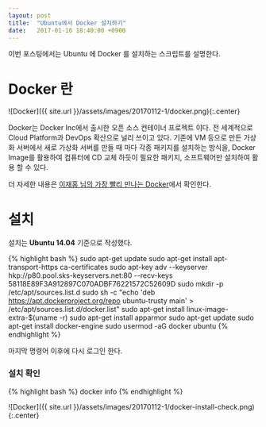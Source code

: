 ```yaml
---
layout: post
title:  "Ubuntu에서 Docker 설치하기"
date:   2017-01-16 18:40:00 +0900
---
```


이번 포스팅에서는 Ubuntu 에 Docker 를 설치하는 스크립트를 설명한다.

# Docker 란

![Docker]({{ site.url }}/assets/images/20170112-1/docker.png){:.center}

 Docker는 Docker Inc에서 출시한 오픈 소스 컨테이너 프로젝트 이다. 전 세계적으로 Cloud Platform과 DevOps 확산으로 널리 쓰이고 있다. 기존에 VM 등으로 만든 가상화 서버에서 새로 가상화 서버를 만들 때 마다 각종 패키지를 설치하는 방식을, Docker Image를 활용하여 컴퓨터에 CD 교체 하듯이 필요한 패키지, 소프트웨어만 설치하여 활용 할 수 있다.

 더 자세한 내용은 [이재홍 님의 가장 빨리 만나는 Docker](http://www.pyrasis.com/docker.html)에서 확인한다.

# 설치

 설치는 **Ubuntu 14.04** 기준으로 작성했다.

 {% highlight bash %}
 sudo apt-get update
 sudo apt-get install apt-transport-https ca-certificates
 sudo apt-key adv --keyserver hkp://p80.pool.sks-keyservers.net:80 --recv-keys 58118E89F3A912897C070ADBF76221572C52609D
 sudo mkdir -p /etc/apt/sources.list.d
 sudo sh -c "echo 'deb https://apt.dockerproject.org/repo ubuntu-trusty main' > /etc/apt/sources.list.d/docker.list"
 sudo apt-get install linux-image-extra-$(uname -r)
 sudo apt-get install apparmor
 sudo apt-get update
 sudo apt-get install docker-engine
 sudo usermod -aG docker ubuntu
 {% endhighlight %}

 마지막 명령어 이후에 다시 로그인 한다.

 ### 설치 확인
 {% highlight bash %}
 docker info
 {% endhighlight %}

 ![Docker]({{ site.url }}/assets/images/20170112-1/docker-install-check.png){:.center}
